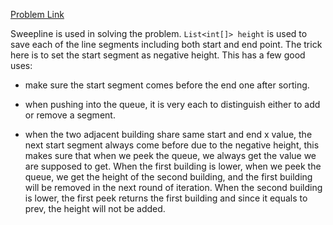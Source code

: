 [Problem Link](https://leetcode.com/problems/the-skyline-problem/description/)

Sweepline is used in solving the problem. `List<int[]> height` is used to save each of the line segments including both start and end point. The trick here is to set the start segment as negative height. This has a few good uses:

  * make sure the start segment comes before the end one after sorting.

  * when pushing into the queue, it is very each to distinguish either to add or remove a segment.

  * when the two adjacent building share same start and end x value, the next start segment always come before due to the negative height, this makes sure that when we peek the queue, we always get the value we are supposed to get. When the first building is lower, when we peek the queue, we get the height of the second building, and the first building will be removed in the next round of iteration. When the second building is lower, the first peek returns the first building and since it equals to prev, the height will not be added.